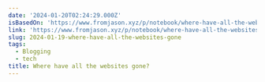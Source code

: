 ```yaml
---
date: '2024-01-20T02:24:29.000Z'
isBasedOn: 'https://www.fromjason.xyz/p/notebook/where-have-all-the-websites-gone/'
link: 'https://www.fromjason.xyz/p/notebook/where-have-all-the-websites-gone/'
slug: 2024-01-19-where-have-all-the-websites-gone
tags:
  - Blogging
  - tech
title: Where have all the websites gone?
---
```


